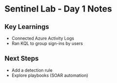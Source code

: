 # Sentinel Lab - Day 1 Notes

## Key Learnings
- Connected Azure Activity Logs
- Ran KQL to group sign-ins by users

## Next Steps
- Add a detection rule
- Explore playbooks (SOAR automation)
